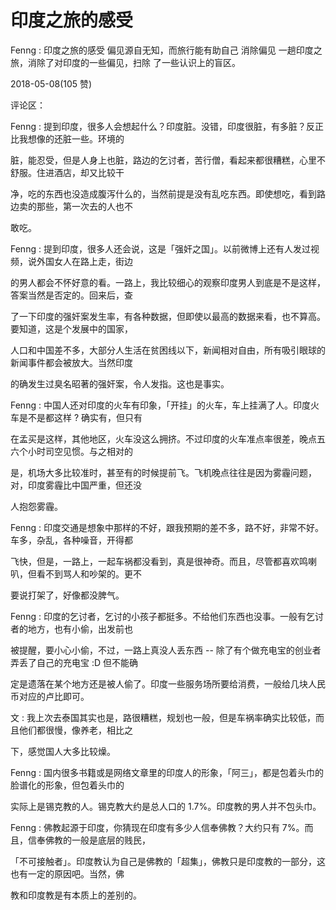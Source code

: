 # 印度之旅的感受

Fenng : 印度之旅的感受 偏见源自无知，而旅行能有助自己 消除偏见 一趟印度之旅，消除了对印度的一些偏见，扫除 了一些认识上的盲区。

2018-05-08(105 赞)

评论区：

Fenng : 提到印度，很多人会想起什么？印度脏。没错，印度很脏，有多脏？反正比我想像的还脏一些。环境的

脏，能忍受，但是人身上也脏，路边的乞讨者，苦行僧，看起来都很糟糕，心里不舒服。住进酒店，却又比较干

净，吃的东西也没造成腹泻什么的，当然前提是没有乱吃东西。即使想吃，看到路边卖的那些，第一次去的人也不

敢吃。

Fenng : 提到印度，很多人还会说，这是「强奸之国」。以前微博上还有人发过视频，说外国女人在路上走，街边

的男人都会不怀好意的看。一路上，我比较细心的观察印度男人到底是不是这样，答案当然是否定的。回来后，查

了一下印度的强奸案发生率，有各种数据，但即使以最高的数据来看，也不算高。要知道，这是个发展中的国家，

人口和中国差不多，大部分人生活在贫困线以下，新闻相对自由，所有吸引眼球的新闻事件都会被放大。当然印度

的确发生过臭名昭著的强奸案，令人发指。这也是事实。

Fenng : 中国人还对印度的火车有印象，「开挂」的火车，车上挂满了人。印度火车是不是都这样 ? 确实有，但只有

在孟买是这样，其他地区，火车没这么拥挤。不过印度的火车准点率很差，晚点五六个小时司空见惯。与之相对的

是，机场大多比较准时，甚至有的时候提前飞。飞机晚点往往是因为雾霾问题，对，印度雾霾比中国严重，但还没

人抱怨雾霾。

Fenng : 印度交通是想象中那样的不好，跟我预期的差不多，路不好，非常不好。车多，杂乱，各种噪音，开得都

飞快，但是，一路上，一起车祸都没看到，真是很神奇。而且，尽管都喜欢鸣喇叭，但看不到骂人和吵架的。更不

要说打架了，好像都没脾气。

Fenng : 印度的乞讨者，乞讨的小孩子都挺多。不给他们东西也没事。一般有乞讨者的地方，也有小偷，出发前也

被提醒，要小心小偷，不过，一路上真没人丢东西 -- 除了有个做充电宝的创业者弄丢了自己的充电宝 :D 但不能确

定是遗落在某个地方还是被人偷了。印度一些服务场所要给消费，一般给几块人民币对应的卢比即可。

文 : 我上次去泰国其实也是，路很糟糕，规划也一般，但是车祸率确实比较低，而且他们都很慢，像养老，相比之

下，感觉国人大多比较燥。

Fenng : 国内很多书籍或是网络文章里的印度人的形象，「阿三」，都是包着头巾的脸谱化的形象，但包着头巾的

实际上是锡克教的人。锡克教大约是总人口的 1.7%。印度教的男人并不包头巾。

Fenng : 佛教起源于印度，你猜现在印度有多少人信奉佛教？大约只有 7%。而且，信奉佛教的一般是底层的贱民，

「不可接触者」。印度教认为自己是佛教的「超集」，佛教只是印度教的一部分，这也有一定的原因吧。当然，佛

教和印度教是有本质上的差别的。
